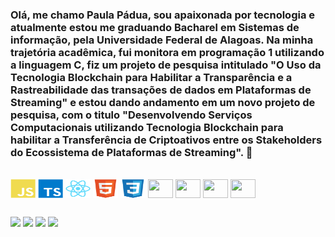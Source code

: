 ### Olá, me chamo Paula Pádua, sou apaixonada por tecnologia e atualmente estou me graduando Bacharel em Sistemas de informação, pela Universidade Federal de Alagoas. Na minha trajetória acadêmica, fui monitora em programação 1 utilizando a linguagem C, fiz um projeto de pesquisa intitulado "O Uso da Tecnologia Blockchain para Habilitar a Transparência e a Rastreabilidade das transações de dados em Plataformas de Streaming" e estou dando andamento em um novo projeto de pesquisa, com o titulo "Desenvolvendo Serviços Computacionais utilizando Tecnologia Blockchain para habilitar a Transferência de Criptoativos entre os Stakeholders do Ecossistema de Plataformas de Streaming".   👋

<div style="display: inline_block"><br>
  <img align="center" alt="padua-Js" height="30" width="40" src="https://raw.githubusercontent.com/devicons/devicon/master/icons/javascript/javascript-plain.svg">
  <img align="center" alt="padua-Ts" height="30" width="40" src="https://raw.githubusercontent.com/devicons/devicon/master/icons/typescript/typescript-plain.svg">
  <img align="center" alt="padua-React" height="30" width="40" src="https://raw.githubusercontent.com/devicons/devicon/master/icons/react/react-original.svg">
  <img align="center" alt="padua-HTML" height="30" width="40" src="https://raw.githubusercontent.com/devicons/devicon/master/icons/html5/html5-original.svg">
  <img align="center" alt="" height="30" width="40" src="https://raw.githubusercontent.com/devicons/devicon/master/icons/css3/css3-original.svg">
  <img align="center" alt="" height="30" width="40" src="https://img.shields.io/badge/bootstrap-%238511FA.svg?style=for-the-badge&logo=bootstrap&logoColor=white">
  <img align="center" alt="" height="30" width="40" src="https://img.shields.io/badge/node.js-6DA55F?style=for-the-badge&logo=node.js&logoColor=white">
  <img align="center" alt="" height="30" width="40" src="https://img.shields.io/badge/react-%2320232a.svg?style=for-the-badge&logo=react&logoColor=%2361DAFB">
  <img align="center" alt="" height="30" width="40" src="https://img.shields.io/badge/react_native-%2320232a.svg?style=for-the-badge&logo=react&logoColor=%2361DAFB">
</div>
  
  ##
 
<div> 

  <a href="https:www.instagram.com/paulapaddua_?igsh=MjRvMGg1N2NtaDlo" target="_blank"><img src="https://img.shields.io/badge/-Instagram-%23E4405F?style=for-the-badge&logo=instagram&logoColor=white" target="_blank"></a>
 <a href="https:" target="_blank"><img src="https://img.shields.io/badge/Discord-7289DA?style=for-the-badge&logo=discord&logoColor=white" target="_blank"></a> 
  <a href = "paulasilveira58@gmail.com"><img src="https://img.shields.io/badge/-Gmail-%23333?style=for-the-badge&logo=gmail&logoColor=white" target="_blank"></a>
  <a href="https://www.linkedin.com/in/paula-p%C3%A1dua-2992311b5/" target="_blank"><img src="https://img.shields.io/badge/-LinkedIn-%230077B5?style=for-the-badge&logo=linkedin&logoColor=white" target="_blank"></a> 
  
</div>
